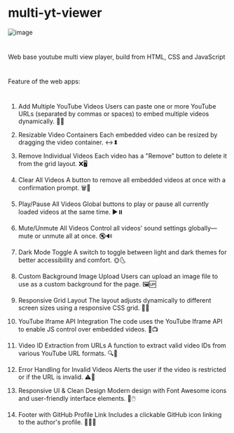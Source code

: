# multi-yt-viewer
![image](https://github.com/user-attachments/assets/ff63c16d-13d2-4c6a-9e58-7d76b8df13d8)
#
Web base youtube multi view player, build from HTML, CSS and  JavaScript
#

#
Feature of the web apps:
#

1. Add Multiple YouTube Videos
Users can paste one or more YouTube URLs (separated by commas or spaces) to embed multiple videos dynamically. 🎥➕

3. Resizable Video Containers
Each embedded video can be resized by dragging the video container. ↔️⬍

4. Remove Individual Videos
Each video has a "Remove" button to delete it from the grid layout. ❌🖥️

5. Clear All Videos
A button to remove all embedded videos at once with a confirmation prompt. 🗑️🧹

6. Play/Pause All Videos
Global buttons to play or pause all currently loaded videos at the same time. ▶️⏸️

7. Mute/Unmute All Videos
Control all videos’ sound settings globally—mute or unmute all at once. 🔇🔊

8. Dark Mode Toggle
A switch to toggle between light and dark themes for better accessibility and comfort. 🌞🌜

9. Custom Background Image Upload
Users can upload an image file to use as a custom background for the page. 🖼️🆙

10. Responsive Grid Layout
The layout adjusts dynamically to different screen sizes using a responsive CSS grid. 🧱📱

11. YouTube Iframe API Integration
The code uses the YouTube Iframe API to enable JS control over embedded videos. 🧩📺

12. Video ID Extraction from URLs
A function to extract valid video IDs from various YouTube URL formats. 🔍🔗

13. Error Handling for Invalid Videos
Alerts the user if the video is restricted or if the URL is invalid. ⚠️🚫

14. Responsive UI & Clean Design
Modern design with Font Awesome icons and user-friendly interface elements. 🎨🖱️

15. Footer with GitHub Profile Link
Includes a clickable GitHub icon linking to the author's profile. 🔗🐱‍💻


